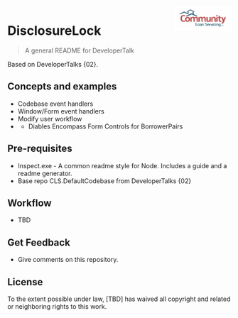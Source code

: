 <img src="CLS-icon.png" align="right" />

# DisclosureLock 
> A general README for DeveloperTalk

Based on DeveloperTalks {02}.

## Concepts and examples

- Codebase event handlers
- Window/Form event handlers
- Modify user workflow 
- - Diables Encompass Form Controls for BorrowerPairs

## Pre-requisites

- Inspect.exe - A common readme style for Node. Includes a guide and a readme generator.
- Base repo CLS.DefaultCodebase from DeveloperTalks {02}

## Workflow

-  TBD

## Get Feedback

- Give comments on this repository. 

## License

To the extent possible under law, [TBD] has waived all copyright and related or neighboring rights to this work.
